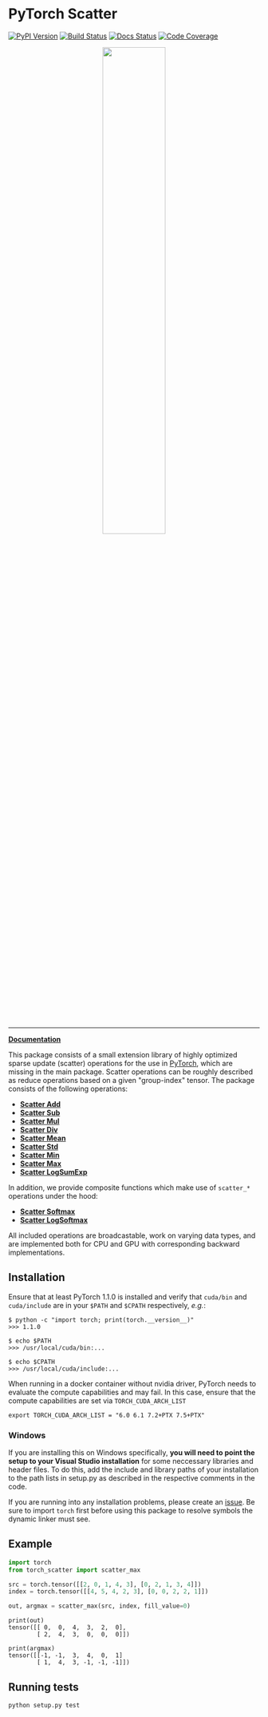[pypi-image]: https://badge.fury.io/py/torch-scatter.svg
[pypi-url]: https://pypi.python.org/pypi/torch-scatter
[build-image]: https://travis-ci.org/rusty1s/pytorch_scatter.svg?branch=master
[build-url]: https://travis-ci.org/rusty1s/pytorch_scatter
[docs-image]: https://readthedocs.org/projects/pytorch-scatter/badge/?version=latest
[docs-url]: https://pytorch-scatter.readthedocs.io/en/latest/?badge=latest
[coverage-image]: https://codecov.io/gh/rusty1s/pytorch_scatter/branch/master/graph/badge.svg
[coverage-url]: https://codecov.io/github/rusty1s/pytorch_scatter?branch=master

# PyTorch Scatter

[![PyPI Version][pypi-image]][pypi-url]
[![Build Status][build-image]][build-url]
[![Docs Status][docs-image]][docs-url]
[![Code Coverage][coverage-image]][coverage-url]

<p align="center">
  <img width="50%" src="https://raw.githubusercontent.com/rusty1s/pytorch_scatter/master/docs/source/_figures/add.svg?sanitize=true" />
</p>

--------------------------------------------------------------------------------

**[Documentation](https://pytorch-scatter.readthedocs.io)**

This package consists of a small extension library of highly optimized sparse update (scatter) operations for the use in [PyTorch](http://pytorch.org/), which are missing in the main package.
Scatter operations can be roughly described as reduce operations based on a given "group-index" tensor.
The package consists of the following operations:

* [**Scatter Add**](https://pytorch-scatter.readthedocs.io/en/latest/functions/add.html)
* [**Scatter Sub**](https://pytorch-scatter.readthedocs.io/en/latest/functions/sub.html)
* [**Scatter Mul**](https://pytorch-scatter.readthedocs.io/en/latest/functions/mul.html)
* [**Scatter Div**](https://pytorch-scatter.readthedocs.io/en/latest/functions/div.html)
* [**Scatter Mean**](https://pytorch-scatter.readthedocs.io/en/latest/functions/mean.html)
* [**Scatter Std**](https://pytorch-scatter.readthedocs.io/en/latest/functions/std.html)
* [**Scatter Min**](https://pytorch-scatter.readthedocs.io/en/latest/functions/min.html)
* [**Scatter Max**](https://pytorch-scatter.readthedocs.io/en/latest/functions/max.html)
* [**Scatter LogSumExp**](https://pytorch-scatter.readthedocs.io/en/latest/functions/logsumexp.html)

In addition, we provide composite functions which make use of `scatter_*` operations under the hood:

* [**Scatter Softmax**](https://pytorch-scatter.readthedocs.io/en/latest/composite/softmax.html#torch_scatter.composite.scatter_softmax)
* [**Scatter LogSoftmax**](https://pytorch-scatter.readthedocs.io/en/latest/composite/softmax.html#torch_scatter.composite.scatter_log_softmax)

All included operations are broadcastable, work on varying data types, and are implemented both for CPU and GPU with corresponding backward implementations.

## Installation

Ensure that at least PyTorch 1.1.0 is installed and verify that `cuda/bin` and `cuda/include` are in your `$PATH` and `$CPATH` respectively, *e.g.*:

```
$ python -c "import torch; print(torch.__version__)"
>>> 1.1.0

$ echo $PATH
>>> /usr/local/cuda/bin:...

$ echo $CPATH
>>> /usr/local/cuda/include:...
```

When running in a docker container without nvidia driver, PyTorch needs to evaluate the compute capabilities and may fail. In this case, ensure that the compute capabilities are set via `TORCH_CUDA_ARCH_LIST`

```
export TORCH_CUDA_ARCH_LIST = "6.0 6.1 7.2+PTX 7.5+PTX"
```

### Windows

If you are installing this on Windows specifically, **you will need to point the setup to your Visual Studio installation** for some neccessary libraries and header files.
To do this, add the include and library paths of your installation to the path lists in setup.py as described in the respective comments in the code.

If you are running into any installation problems, please create an [issue](https://github.com/rusty1s/pytorch_scatter/issues).
Be sure to import `torch` first before using this package to resolve symbols the dynamic linker must see.

## Example

```py
import torch
from torch_scatter import scatter_max

src = torch.tensor([[2, 0, 1, 4, 3], [0, 2, 1, 3, 4]])
index = torch.tensor([[4, 5, 4, 2, 3], [0, 0, 2, 2, 1]])

out, argmax = scatter_max(src, index, fill_value=0)
```

```
print(out)
tensor([[ 0,  0,  4,  3,  2,  0],
        [ 2,  4,  3,  0,  0,  0]])

print(argmax)
tensor([[-1, -1,  3,  4,  0,  1]
        [ 1,  4,  3, -1, -1, -1]])
```

## Running tests

```
python setup.py test
```
